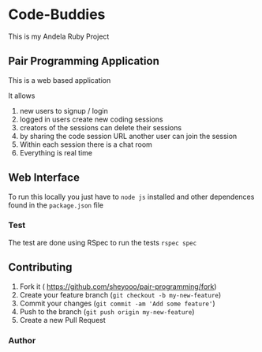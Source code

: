 # Code-Buddies
This is my Andela Ruby Project

## Pair Programming Application
This is a web based application 

It allows
  1. new users to signup / login
  2. logged in users create new coding sessions
  3. creators of the sessions can delete their sessions
  4. by sharing the code session URL another user can join the session
  5. Within each session there is a chat room
  6. Everything is real time

## Web Interface
To run this locally you just have to ` node js ` installed
and other dependences found in the `package.json` file
  
  
### Test
The test are done using RSpec
to run the tests `rspec spec`

## Contributing
1. Fork it ( https://github.com/sheyooo/pair-programming/fork)
2. Create your feature branch (`git checkout -b my-new-feature`)
3. Commit your changes (`git commit -am 'Add some feature'`)
4. Push to the branch (`git push origin my-new-feature`)
5. Create a new Pull Request

### Author 